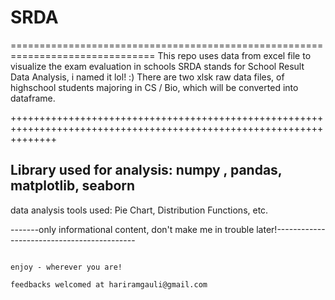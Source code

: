 # SRDA
===============================================================================
This repo uses data from excel file to visualize the exam evaluation in schools
SRDA stands for School Result Data Analysis, i named it lol! :)
There are two xlsk raw data files, of highschool students majoring in CS / Bio, which will be converted into dataframe.


++++++++++++++++++++++++++++++++++++++++++++++++++++++++++++++++++++++++++++++++++++++++++++++++++++++++++++++++++++

Library used for analysis:  numpy , pandas, matplotlib, seaborn
----------------------------------------------------------------
data analysis tools used:  Pie Chart,  Distribution Functions, etc. 

-------only informational content, don't make me in trouble later!-------------------------------------------
       
                                                                            enjoy - wherever you are!
                                                                            feedbacks welcomed at hariramgauli@gmail.com
